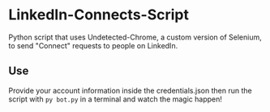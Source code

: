 # LinkedIn-Connects-Script
 
Python script that uses Undetected-Chrome, a custom version of Selenium, to send "Connect" requests to people on LinkedIn.

## Use

Provide your account information inside the credentials.json then run the script with `py bot.py` in a terminal and watch the magic happen!
